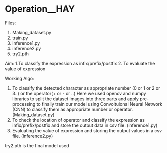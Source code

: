 # Operation__HAY

Files:
1) Making_dataset.py
2) train.py
3) inference1.py
4) inference2.py
5) try2.pth

Aim: 1.To classify the expression as infix/prefix/postfix
     2. To evaluate the value of expression

Working Algo:
1. To classify the detected character as appropriate number (0 or 1 or 2 or 3..) or the operator(+ or - or ..)
	Here we used opencv and numpy libraries to split the dataset images into three parts and apply pre-processing
	to finally train our model using Convoltuional Neural Network (CNN) to classify them as appropriate number or operator.(Making_dataset.py)
2. To check the location of operator and classify the expression as infix/prefix/postfix and store the output data in csv file. 
	(inference1.py)
3. Evaluating the value of expression and storing the output values in a csv file.
	(inference2.py)
  
  try2.pth is the final model used
